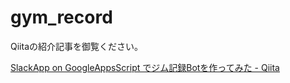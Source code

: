 # gym_record

Qiitaの紹介記事を御覧ください。

[SlackApp on GoogleAppsScript でジム記録Botを作ってみた - Qiita](https://qiita.com/cajonito/items/fd6a0dcbbf36d0ed36dd)
